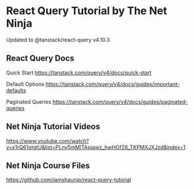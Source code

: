 # React Query Tutorial by The Net Ninja

Updated to @tanstack/react-query v4.10.3

## React Query Docs

Quick Start
https://tanstack.com/query/v4/docs/quick-start

Default Options
https://tanstack.com/query/v4/docs/guides/important-defaults

Paginated Queries
https://tanstack.com/query/v4/docs/guides/paginated-queries

## Net Ninja Tutorial Videos 
https://www.youtube.com/watch?v=x1rQ61otgtU&list=PLny5mMlTApjawz_hwHGfZ6_TKPMXJXJzd&index=1

## Net Ninja Course Files
https://github.com/iamshaunjp/react-query-tutorial

